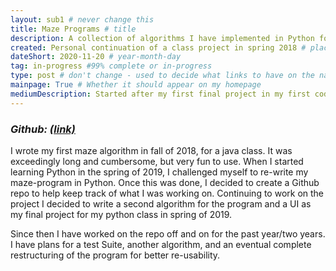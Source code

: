 ```yaml
---
layout: sub1 # never change this
title: Maze Programs # title
description: A collection of algorithms I have implemented in Python for drawing mazes. # 1 sentence, very short/brief
created: Personal continuation of a class project in spring 2018 # place created - class, work, home, basically the type of project (personal vs non-personal)
dateShort: 2020-11-20 # year-month-day
tag: in-progress #99% complete or in-progress
type: post # don't change - used to decide what links to have on the navigation bar
mainpage: True # Whether it should appear on my homepage
mediumDescription: Started after my first final project in my first coding class, this program contains two working wall-adder algorithms that produce Perfect-2D-Orthogonal Mazes (perfect here means only one solution). It is run by a main program from which you can run both mazes. It has a handcrafted UI made with TKinter and has the option to save its mazes as images.  # longer paragraph description. Use to give more detail about a post in a show/hide-able section under the hyperlink
---
```

### *Github: [(link)](https://github.com/JMilamber/Maze-Programs)*

I wrote my first maze algorithm in fall of 2018, for a java class. It was
exceedingly long and cumbersome, but very fun to use. When I started learning
Python in the spring of 2019, I challenged myself to re-write my maze-program
in Python. Once this was done, I decided to create a Github repo to help keep
track of what I was working on. Continuing to work on the project I decided
to write a second algorithm for the program and a UI as my final project
for my python class in spring of 2019.

Since then I have worked on the repo off and on for the past year/two years.
I have plans for a test Suite, another algorithm, and an eventual complete
restructuring of the program for better re-usability.
